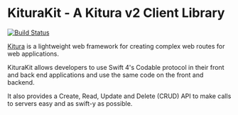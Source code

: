 # KituraKit -  A Kitura v2 Client Library

[![Build Status](https://travis-ci.org/IBM-Swift/KituraKit.svg?branch=master)](https://travis-ci.org/IBM-Swift/KituraKit)

[Kitura](http://kitura.io) is a lightweight web framework for creating complex web routes for web applications.

KituraKit allows developers to use Swift 4's Codable protocol in their front and back end applications and use the same code on the front and backend. 

It also provides a Create, Read, Update and Delete (CRUD) API to make calls to servers easy and as swift-y as possible.
